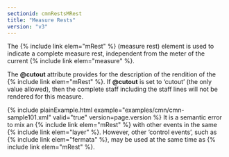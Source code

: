 ```yaml
---
sectionid: cmnRestsMRest
title: "Measure Rests"
version: "v3"
---
```


The {% include link elem="mRest" %} (<span class="expan">measure rest</span>) element is used to
indicate a complete measure rest, independent from the meter of the current {% include link elem="measure" %}.

The **@cutout** attribute provides for the description of the rendition of the
{% include link elem="mRest" %}. If **@cutout** is set to
‘cutout’ (the only value allowed), then the complete staff
including the staff lines will not be rendered for this measure.

{% include plainExample.html example="examples/cmn/cmn-sample101.xml" valid="true" version=page.version %}
It is a semantic error to mix an {% include link elem="mRest" %} with other events in the
same {% include link elem="layer" %}. However, other ‘control events’,
such as {% include link elem="fermata" %}, may be used at the same time as {% include link elem="mRest" %}.

